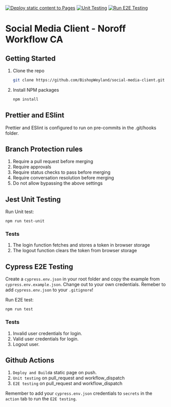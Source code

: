 [![Deploy static content to Pages](https://github.com/BishopWeyland/social-media-client/actions/workflows/pages.yml/badge.svg)](https://github.com/BishopWeyland/social-media-client/actions/workflows/pages.yml)
[![Unit Testing](https://github.com/BishopWeyland/social-media-client/actions/workflows/unit-test.yml/badge.svg)](https://github.com/BishopWeyland/social-media-client/actions/workflows/unit-test.yml)
[![Run E2E Testing](https://github.com/BishopWeyland/social-media-client/actions/workflows/e2e-test.yml/badge.svg)](https://github.com/BishopWeyland/social-media-client/actions/workflows/e2e-test.yml)

# Social Media Client - Noroff Workflow CA


## Getting Started

1. Clone the repo
   ```sh
   git clone https://github.com/BishopWeyland/social-media-client.git
   ```
2. Install NPM packages
   ```sh
   npm install
   ```

## Prettier and ESlint

Prettier and ESlint is configured to run on pre-commits in the .git/hooks folder.

## Branch Protection rules

1. Require a pull request before merging 
2. Require approvals 
3. Require status checks to pass before merging 
4. Require conversation resolution before merging
5. Do not allow bypassing the above settings

## Jest Unit Testing

Run Unit test:
``` 
npm run test-unit
```

### Tests
1. The login function fetches and stores a token in browser storage
2. The logout function clears the token from browser storage

## Cypress E2E Testing
Create a `cypress.env.json` in your root folder and copy the example from `cypress.env.example.json`. Change out to your own credentials.
Remeber to add `cypress.env.json` to your `.gitignore`!

Run E2E test:
``` 
npm run test
```
### Tests
1. Invalid user credentials for login.
2. Valid user credentials for login.
3. Logout user.

## Github Actions
1. `Deploy and Build`a static page on push.
2. `Unit testing` on pull_request and workflow_dispatch
3. `E2E testing` on pull_request and workflow_dispatch

Remember to add your `cypress.env.json` credentials to `secrets` in the `action` tab to run the `E2E testing`.